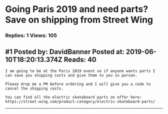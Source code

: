 # Going Paris 2019 and need parts? Save on shipping from Street Wing

### Replies: 1 Views: 105

## \#1 Posted by: DavidBanner Posted at: 2019-06-10T18:20:13.374Z Reads: 40

```
I am going to be at the Paris 2019 event so if anyone wants parts I can save you shipping costs and give them to you in person.

Please drop me a PM before ordering and I will give you a code to cancel the shipping costs.

You can find all the electric skateboard parts on offer here: https://street-wing.com/product-category/electric-skateboard-parts/
```

---
